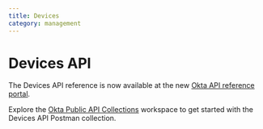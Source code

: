 ```yaml
---
title: Devices
category: management
---
```


# Devices API

The Devices API reference is now available at the new [Okta API reference portal](https://developer.okta.com/docs/api/openapi/okta-management/management/tag/Device/).

Explore the [Okta Public API Collections](https://www.postman.com/okta-eng/workspace/okta-public-api-collections/overview) workspace to get started with the Devices API Postman collection.

<!--

<ApiLifecycle access="ie" />

> **Note:** This feature is only available as a part of Okta Identity Engine. Please [contact support](https://support.okta.com/) for further information.

The Okta Devices API provides a centralized integration platform to fetch and manage device information. Okta administrators can use these APIs to manage workforce identity Device object information.

The Devices API supports the following **Device Operations**:
* Get, Delete Device objects.
* Perform lifecycle transitions on the Device objects.

The Devices API supports the following **Authorization Schemes**:
* SSWS - [API tokens](/docs/reference/core-okta-api/#authentication)
* Bearer - [OAuth 2.0 and OpenID Connect](/docs/concepts/oauth-openid/)

> **Note:** For devices to enroll in Okta and show up in the Devices API, the following actions are required:
> 1. Admins - enable Okta FastPass. See [Enable Okta FastPass](https://help.okta.com/okta_help.htm?type=oie&id=ext-fp-enable)
> 2. End users with existing mobile Okta Verify enrollments - After you upgrade your org to Okta Identity Engine, direct end users with existing Okta Verify enrollments to use [Okta FastPass](https://help.okta.com/okta_help.htm?type=oie&id=csh-fp-main).

> End users with a new enrollment in Okta Verify on an Okta Identity Engine org have a device record created in the device inventory by default.
See [Device Registration](https://help.okta.com/okta_help.htm?type=oie&id=csh-device-registration), [Log in Using Okta Verify](https://help.okta.com/okta_help.htm?type=eu&id=ext-ov-user-overview).

## Get started

Explore the Devices API: [![Run in Postman](https://run.pstmn.io/button.svg)](https://god.postman.co/run-collection/8eeb8dd1bb6e2aa56535?action=collection%2Fimport)

## Device operations

The Devices API has the following Device identity operations:

* [Get Device](#get-device-by-id)
* [List Devices](#list-devices)
* [List all Users for a Device](#list-all-users-for-a-device)
* [Delete Device](#delete-device)

The following Device lifecycle operations:

* [Activate Device](#activate-device)
* [Deactivate Device](#deactivate-device)
* [Suspend Device](#suspend-device)
* [Unsuspend Device](#unsuspend-device)

### Get Device by ID

<ApiOperation method="get" url="/api/v1/devices/${deviceId}" />

Fetches a Device by its `id`. If you don't know the `id`, you can [List Devices](#list-devices).

#### Permitted OAuth 2.0 scopes 
`okta.devices.read`

#### Request path parameters

| Parameter  | Type   | Description                                       |
| ---------- | ------ | ------------------------------------------------- |
| `deviceId` | String | The `id` of [Device](#device-object) object  |

#### Request query parameters

None

#### Request body

None

#### Response body

The requested [Device](#device-object).

#### Usage example

This request fetches a Device object with an `id` value `guo4a5u7JHHhjXrMK0g4`:

##### API token request

```bash
curl -v -X GET \
-H "Accept: application/json" \
-H "Content-Type: application/json" \
-H "Authorization: SSWS ${api_token}" \
"https://${yourOktaDomain}/api/v1/devices/${deviceId}"
```

##### Bearer token request

```bash
curl -v -X GET \
-H "Accept: application/json" \
-H "Content-Type: application/json" \
-H "Authorization: Bearer ${oauth_token}" \
"https://${yourOktaDomain}/api/v1/devices/${deviceId}"
```

##### Bearer token request

```bash
curl -v -X GET \
-H "Accept: application/json" \
-H "Content-Type: application/json" \
-H "Authorization: Bearer ${oauth_token}" \
"https://${yourOktaDomain}/api/v1/devices/guo4a5u7JHHhjXrMK0g4"
```

##### Response

```json
{
    "id": "guo4a5u7JHHhjXrMK0g4",
    "status": "CREATED",
    "created": "2019-10-02T18:03:07.000Z",
    "lastUpdated": "2019-10-02T18:03:07.000Z",
    "profile": {
        "displayName": "Example Device name",
        "platform": "WINDOWS",
        "serialNumber": "XXDDRFCFRGF3M8MD6D",
        "sid": "S-1-11-111",
        "registered":true,
        "secureHardwarePresent":false
    },
    "resourceType": "UDDevice",
    "resourceDisplayName": {
    "value": "Example Device name",
      "sensitive": false
    },
    "resourceAlternateId": null,
    "resourceId": "guo1j774nHEZFHsL10w5",
    "_links": {
        "activate": {
            "href": "https://{yourOktaDomain}/api/v1/devices/guo4a5u7JHHhjXrMK0g4/lifecycle/activate",
            "hints": {
                "allow": [
                    "POST"
                ]
            }
        },
        "self": {
            "href": "https://{yourOktaDomain}/api/v1/devices/guo4a5u7JHHhjXrMK0g4",
            "hints": {
                "allow": [
                    "GET",
                    "PATCH",
                    "PUT"
                ]
            }
        },
        "users": {
            "href": "https://{yourOktaDomain}/api/v1/devices/guo4a5u7JHHhjXrMK0g4/users",
            "hints": {
                "allow": [
                    "GET"
                ]
            }
        }
    }
}
```
##### Error response

An invalid `id` returns a `404 Not Found` status code.

```http
HTTP/1.1 404 Not Found
Content-Type: application/json

{
    "errorCode": "E0000007",
    "errorSummary": "Not found: Resource not found: 123456 (GenericUDObject)",
    "errorLink": "E0000007",
    "errorId": "oaeksGoibBmS9OGYo4vXT7llA",
    "errorCauses": []
}
```

### List Devices

<ApiOperation method="get" url="/api/v1/devices" />

Fetches a list of all Devices that aren't `DELETED` for your org. Responses are paginated with maximum size of 200.

A subset of Devices can be returned that match a supported search criteria using the `search` query parameter.

Searches for devices based on the properties specified in the `search` parameter conforming SCIM filter specifications (case-insensitive). This data is eventually consistent. The API returns different results depending on specified queries in the request. An empty list is returned if no objects match the `search` request.

> **Note:** Listing devices with `search` shouldn't be used as a part of any critical flows—such as authentication or updates—to prevent potential data loss. The `search` results may not reflect the latest information, as this endpoint uses a search index that may not be up to date with recent updates to the object. <br> Don't use search results directly for record updates, as the data might be stale and therefore overwrite newer data, resulting in data loss. <br> Use an `id` lookup for records that you update to ensure your results contain the latest data.

This operation:

* Supports pagination (to a maximum of 200 results).
* Requires [URL encoding](http://en.wikipedia.org/wiki/Percent-encoding). For example, `search=profile.displayName eq "Bob"` is encoded as `search=profile.displayName%20eq%20%22Bob%22`.

Searches include all Device profile properties, and the Device `id`, `status`, and `lastUpdated` properties.

| Search term example                             | Description                                      |
| :---------------------------------------------- | :----------------------------------------------- |
| `status eq "ACTIVE"`                            | Devices that have a `status` of `ACTIVE`         |
| `lastUpdated gt "yyyy-MM-dd'T'HH:mm:ss.SSSZ"`   | Devices last updated after a specific timestamp  |
| `id eq "guo4a5u7JHHhjXrMK0g4"`                  | Devices with a specified `id`                    |
| `profile.displayName eq "Bob"`                  | Devices that have a `displayName` of `Bob`       |
| `profile.platform eq "WINDOWS"`                 | Devices that have an `platform` of `WINDOWS`     |
| `profile.sid sw "S-1" `                         | Devices whose `sid` starts with `S-1`            |

#### Permitted OAuth 2.0 scopes 
`okta.devices.read`

#### Request path parameters

None

#### Request query parameters

| Parameter      | Type   | Description                                                                                                               |
| -------------- | ------ | ------------------------------------------------------------------------------------------------------------------------- |
| `search`       | String | Searches for devices with a supported [filtering](/docs/reference/core-okta-api/#filter) expression for most properties |
| `limit`        | Number | Specifies the number of results returned (maximum `200`)                                                                    |
| `after`        | String | Specifies the pagination cursor for the next page of devices                                                              |
| `expand=user`  | String | Lists associated users for the device in `_embedded` element                                                              |

* If you don't specify a value for `limit`, the maximum (200) is used as a default.
* Treat the `after` cursor as an opaque value and obtain it through the next link relation. See [Pagination](/docs/reference/core-okta-api/#pagination).

#### Request body

None

#### Response body

Array of [Device](#device-object) objects.

#### Usage example (list all Devices)

The following request returns a list of all available devices, without any query parameters.

##### API token request

```bash
curl -v -X GET \
-H "Accept: application/json" \
-H "Content-Type: application/json" \
-H "Authorization: SSWS ${api_token}" \
"https://${yourOktaDomain}/api/v1/devices"
```

##### Bearer token request

```bash
curl -v -X GET \
-H "Accept: application/json" \
-H "Content-Type: application/json" \
-H "Authorization: Bearer ${oauth_token}" \
"https://${yourOktaDomain}/api/v1/devices"
```

##### Response

```json
HTTP/1.1 200 OK
Content-Type: application/json
Link: <https://{yourOktaDomain}/api/v1/devices?limit=200>; rel="self"
Link: <https://{yourOktaDomain}/api/v1/devices?after=guo4a5u7YAHhjXrMN0g4&limit=200>; rel="next"

[
 {
    "id": "guo4a5u7YAHhjXrMK0g4",
    "status": "CREATED",
    "created": "2019-10-02T18:03:07.000Z",
    "lastUpdated": "2019-10-02T18:03:07.000Z",
    "profile": {
        "displayName": "Example Device name 1",
        "platform": "WINDOWS",
        "serialNumber": "XXDDRFCFRGF3M8MD6D",
        "sid": "S-1-11-111",
        "registered":true,
        "secureHardwarePresent":false
    },
    "resourceType": "UDDevice",
    "resourceDisplayName": {
    "value": "Example Device name 1",
      "sensitive": false
    },
    "resourceAlternateId": null,
    "resourceId": "guo4a5u7YAHhjXrMK0g4",
    "_links": {
        "activate": {
            "href": "https://{yourOktaDomain}/api/v1/devices/guo4a5u7YAHhjXrMK0g4/lifecycle/activate",
            "hints": {
                "allow": [
                    "POST"
                ]
            }
        },
        "self": {
            "href": "https://{yourOktaDomain}/api/v1/devices/guo4a5u7YAHhjXrMK0g4",
            "hints": {
                "allow": [
                    "GET",
                    "PATCH",
                    "PUT"
                ]
            }
        },
        "users": {
            "href": "https://{yourOktaDomain}/api/v1/devices/guo4a5u7YAHhjXrMK0g4/users",
            "hints": {
                "allow": [
                    "GET"
                ]
            }
        }
    }
 },
 {
    "id": "guo4a5u7YAHhjXrMN0g4",
    "status": "ACTIVE",
    "created": "2019-10-02T20:03:07.000Z",
    "lastUpdated": "2019-10-02T20:03:07.000Z",
    "profile": {
        "displayName": "Example Device name 2",
        "platform": "WINDOWS",
        "serialNumber": "XXDDRFCFRGFDDD4556",
        "sid": "S-1-22-2222",
        "registered":true,
        "secureHardwarePresent":false
    },
    "resourceType": "UDDevice",
    "resourceDisplayName": {
    "value": "Example Device name 2",
      "sensitive": false
    },
    "resourceAlternateId": null,
    "resourceId": "guo4a5u7YAHhjXrMN0g4",
    "_links": {
        "activate": {
            "href": "https://{yourOktaDomain}/api/v1/devices/guo4a5u7YAHhjXrMN0g4/lifecycle/activate",
            "hints": {
                "allow": [
                    "POST"
                ]
            }
        },
        "self": {
            "href": "https://{yourOktaDomain}/api/v1/devices/guo4a5u7YAHhjXrMN0g4",
            "hints": {
                "allow": [
                    "GET",
                    "PATCH",
                    "PUT"
                ]
            }
        },
        "users": {
            "href": "https://{yourOktaDomain}/api/v1/devices/guo4a5u7YAHhjXrMN0g4/users",
            "hints": {
                "allow": [
                    "GET"
                ]
            }
        }
    }
 }
]
```

#### Usage example (search)

The following request returns a list of all available devices, with search parameters: Devices whose profile `displayName` starts with `Eng-dev` and a `status` value of `ACTIVE`.

##### API token request

```bash
curl -v -X GET \
-H "Accept: application/json" \
-H "Content-Type: application/json" \
-H "Authorization: SSWS ${api_token}" \
"https://${yourOktaDomain}/api/v1/devices?search=profile.displayName+sw+%22Eng-dev%22+and+status+eq+%22ACTIVE%22"
```

##### Bearer token request

```bash
curl -v -X GET \
-H "Accept: application/json" \
-H "Content-Type: application/json" \
-H "Authorization: Bearer ${oauth_token}" \
"https://${yourOktaDomain}/api/v1/devices?search=profile.displayName+sw+%22Eng-dev%22+and+status+eq+%22ACTIVE%22"
```

##### Response

```json
[
  {
      "id": "guo4a5u7JHHhjXrMK0g4",
      "status": "ACTIVE",
      "created": "2019-10-02T18:03:07.000Z",
      "lastUpdated": "2019-10-02T18:03:07.000Z",
      "profile": {
          "displayName": "Eng-dev-macbookpro15",
          "platform": "MACOS",
          "serialNumber": "C02DR3M8MD6D",
          "udid": "36A56558-1793-5B3A-8362-ECBAA14EDD2D",
          "registered":true,
          "secureHardwarePresent":false
      },
      "resourceType": "UDDevice",
      "resourceDisplayName": {
        "value": "Eng-dev-macbookpro15",
        "sensitive": false
      },
      "resourceAlternateId": null,
      "resourceId": "guo4a5u7JHHhjXrMK0g4",
      "_links": {
          "activate": {
              "href": "https://{yourOktaDomain}/api/v1/devices/guo4a5u7JHHhjXrMK0g4/lifecycle/activate",
              "hints": {
                  "allow": [
                      "POST"
                  ]
              }
          },
          "self": {
              "href": "https://{yourOktaDomain}/api/v1/devices/guo4a5u7JHHhjXrMK0g4",
              "hints": {
                  "allow": [
                      "GET",
                      "PATCH",
                      "PUT"
                  ]
              }
          },
          "users": {
              "href": "https://{yourOktaDomain}/api/v1/devices/guo4a5u7JHHhjXrMK0g4/users",
              "hints": {
                  "allow": [
                      "GET"
                  ]
              }
          }
      }
  }
]
```

#### Usage example (expand=user)

The following request returns a list of all available devices and associated users.

##### API token request

```bash
curl -v -X GET \
-H "Accept: application/json" \
-H "Content-Type: application/json" \
-H "Authorization: SSWS ${api_token}" \
"https://${yourOktaDomain}/api/v1/devices?expand=user"
```

##### Bearer token request

```bash
curl -v -X GET \
-H "Accept: application/json" \
-H "Content-Type: application/json" \
-H "Authorization: Bearer ${oauth_token}" \
"https://${yourOktaDomain}/api/v1/devices?expand=user"
```

##### Response

```json
[
   {
      "id":"guo4a5u7JHHhjXrMK0g4",
      "status":"ACTIVE",
      "created":"2019-10-02T18:03:07.000Z",
      "lastUpdated":"2019-10-02T18:03:07.000Z",
      "profile":{
         "displayName":"Eng-dev-macbookpro15",
         "platform":"MACOS",
         "serialNumber":"C02DR3M8MD6D",
         "udid":"36A56558-1793-5B3A-8362-ECBAA14EDD2D",
         "registered":true,
         "secureHardwarePresent":false
      },
      "resourceType": "UDDevice",
      "resourceDisplayName": {
        "value": "Eng-dev-macbookpro15",
        "sensitive": false
      },
      "resourceAlternateId": null,
      "resourceId": "guo4a5u7JHHhjXrMK0g4",
      "_links":{
         "activate":{
            "href":"https://{yourOktaDomain}/api/v1/devices/guo4a5u7JHHhjXrMK0g4/lifecycle/activate",
            "hints":{
               "allow":[
                  "POST"
               ]
            }
         },
         "self":{
            "href":"https://{yourOktaDomain}/api/v1/devices/guo4a5u7JHHhjXrMK0g4",
            "hints":{
               "allow":[
                  "GET",
                  "PATCH",
                  "PUT"
               ]
            }
         },
         "users":{
            "href":"https://{yourOktaDomain}/api/v1/devices/guo4a5u7JHHhjXrMK0g4/users",
            "hints":{
               "allow":[
                  "GET"
               ]
            }
         }
      },
      "_embedded":{
         "users":[
            {
               "managementStatus": "MANAGED",
               "created":"2021-10-01T16:52:41.000Z",
               "user":{
                  "id":"${userId}",
                  "status":"ACTIVE",
                  "created":"2020-08-12T06:46:50.000Z",
                  "activated":"2020-08-12T06:46:50.000Z",
                  "statusChanged":"2021-01-27T21:05:32.000Z",
                  "lastLogin":"2021-10-14T09:04:48.000Z",
                  "lastUpdated":"2021-01-27T21:05:32.000Z",
                  "passwordChanged":"2020-08-12T06:46:50.000Z",
                  "type":{
                     "id":"oty7ut9Uu76oHVUZc0w4"
                  },
                  "profile":{
                     "firstName":"fname",
                     "lastName":"lname",
                     "mobilePhone":null,
                     "secondEmail":null,
                     "login":"email@email.com",
                     "email":"email@email.com"
                  },
                  "credentials":{
                     "password":{

                     },
                     "recovery_question":{
                        "question":"What is the food you least liked as a child?"
                     },
                     "provider":{
                        "type":"OKTA",
                        "name":"OKTA"
                     }
                  },
                  "_links":{
                     "suspend":{
                        "href":"https://{yourOktaDomain}/api/v1/users/${userId}/lifecycle/suspend",
                        "method":"POST"
                     },
                     "schema":{
                        "href":"https://{yourOktaDomain}/api/v1/meta/schemas/user/osc7ut9Uu76oHVUZc0w4"
                     },
                     "resetPassword":{
                        "href":"https://{yourOktaDomain}/api/v1/users/${userId}/lifecycle/reset_password",
                        "method":"POST"
                     },
                     "forgotPassword":{
                        "href":"https://{yourOktaDomain}/api/v1/users/${userId}/credentials/forgot_password",
                        "method":"POST"
                     },
                     "expirePassword":{
                        "href":"https://{yourOktaDomain}/api/v1/users/${userId}/lifecycle/expire_password",
                        "method":"POST"
                     },
                     "changeRecoveryQuestion":{
                        "href":"https://{yourOktaDomain}/api/v1/users/${userId}/credentials/change_recovery_question",
                        "method":"POST"
                     },
                     "self":{
                        "href":"https://{yourOktaDomain}/api/v1/users/${userId}"
                     },
                     "type":{
                        "href":"https://{yourOktaDomain}/api/v1/meta/types/user/oty7ut9Uu76oHVUZc0w4"
                     },
                     "changePassword":{
                        "href":"https://{yourOktaDomain}/api/v1/users/${userId}/credentials/change_password",
                        "method":"POST"
                     },
                     "deactivate":{
                        "href":"https://{yourOktaDomain}/api/v1/users/${userId}/lifecycle/deactivate",
                        "method":"POST"
                     }
                  }
               }
            }
         ]
      }
   }
]
```

### List all Users for a Device

<ApiOperation method="get" url="/api/v1/devices/${deviceId}/users" />

Lists all [Users](/docs/reference/api/users/#user-object) for a Device by `deviceId`

#### Request parameter

| Parameter | Description                                                | ParamType | DataType | Required | Default |
| --------- | ---------------------------------------------------------- | --------- | -------- | -------- | ------- |
| deviceId        | ID of the Device                                          | URL       | String   | TRUE     |         |

#### Response parameters

Array of [Users](/docs/reference/api/users/#user-object)

#### Request example

```bash
curl -v -X GET \
-H "Accept: application/json" \
-H "Content-Type: application/json" \
-H "Authorization: SSWS ${api_token}" \
"https://${yourOktaDomain}/api/v1/devices/${deviceId}/users"
```

#### Response example

```json
[
   {
      "created":"2021-08-20T17:13:35.000Z",
      "managementStatus":"NOT_MANAGED",
      "user":{
         "id":"00u17vh0q8ov8IU881d7",
         "status":"ACTIVE",
         "created":"2021-08-20T16:08:25.000Z",
         "activated":null,
         "statusChanged":"2021-08-20T16:39:41.000Z",
         "lastLogin":"2023-04-18T17:54:12.000Z",
         "lastUpdated":"2021-12-20T18:27:30.000Z",
         "passwordChanged":"2021-12-20T18:27:30.000Z",
         "type":{
            "id":"oty17vh0n2EHVnbYF1d7"
         },
         "profile":{
            "firstName":"Bunk",
            "lastName":"Moreland",
            "mobilePhone":null,
            "secondEmail":null,
            "login":"bunk.moreland@example.com",
            "email":"bunk.moreland@example.com"
         },
         "credentials":{
            "password":{
            },
            "provider":{
               "type":"OKTA",
               "name":"OKTA"
            }
         },
         "_links":{
            "suspend":{
               "href":"https://{yourOktaDomain}/api/v1/users/00u17vh0q8ov8IU881d7/lifecycle/suspend",
               "method":"POST"
            },
            "schema":{
               "href":"https://{yourOktaDomain}/api/v1/meta/schemas/user/osc17vh0n2EHVnbYF1d7"
            },
            "resetPassword":{
               "href":"https://{yourOktaDomain}/api/v1/users/00u17vh0q8ov8IU881d7/lifecycle/reset_password",
               "method":"POST"
            },
            "forgotPassword":{
               "href":"https://{yourOktaDomain}/api/v1/users/00u17vh0q8ov8IU881d7/credentials/forgot_password",
               "method":"POST"
            },
            "expirePassword":{
               "href":"https://{yourOktaDomain}/api/v1/users/00u17vh0q8ov8IU881d7/lifecycle/expire_password",
               "method":"POST"
            },
            "changeRecoveryQuestion":{
               "href":"https://{yourOktaDomain}/api/v1/users/00u17vh0q8ov8IU881d7/credentials/change_recovery_question",
               "method":"POST"
            },
            "self":{
               "href":"https://{yourOktaDomain}/api/v1/users/00u17vh0q8ov8IU881d7"
            },
            "resetFactors":{
               "href":"https://{yourOktaDomain}/api/v1/users/00u17vh0q8ov8IU881d7/lifecycle/reset_factors",
               "method":"POST"
            },
            "type":{
               "href":"https://{yourOktaDomain}/api/v1/meta/types/user/oty17vh0n2EHVnbYF1d7"
            },
            "changePassword":{
               "href":"https://{yourOktaDomain}/api/v1/users/00u17vh0q8ov8IU881d7/credentials/change_password",
               "method":"POST"
            },
            "deactivate":{
               "href":"https://{yourOktaDomain}/api/v1/users/00u17vh0q8ov8IU881d7/lifecycle/deactivate",
               "method":"POST"
            }
         }
      }
   }
]
```

### Delete Device

<ApiOperation method="delete" url="/api/v1/devices/${deviceId}" />

Permanently deletes a Device that is in `DEACTIVATED` status. The Device can be transitioned to `DEACTIVATED` status using the [deactivate](#deactivate-device) API.

This deletion is destructive and deletes all the profile data related to the device. Once deleted, device data can't be recovered. A Device that isn't in a `DEACTIVATED` state raises an error if a delete operation is attempted.

#### Permitted OAuth 2.0 scopes
`okta.devices.manage`

#### Request path parameters

| Parameter   | Type   | Description                                                             |
| ----------- | ------ | ----------------------------------------------------------------------- |
| `deviceId`  | String | The `id` of [Device](#device-object) object                              |

#### Request query parameters

None

#### Request body

None

#### Response body

```http
HTTP/1.1 204 No Content
```

#### Usage example

##### API token request

```bash
curl -v -X DELETE \
-H "Authorization: SSWS ${api_token}" "https://${yourOktaDomain}/api/v1/devices/${deviceId}"
```

##### Bearer token request

```bash
curl -v -X DELETE \
-H "Authorization: Bearer ${oauth_token}" "https://${yourOktaDomain}/api/v1/devices/${deviceId}"
```

##### Response

```http
HTTP/1.1 204 No Content
Content-Type: application/json
```

##### Error response

Passing an invalid `id` returns a `404 Not Found` status code with the error code `E0000007`.

## Lifecycle operations

Device lifecycle is defined as transitions of the [Device Status](#device-status) by the associated operations. The Device object follows a predefined lifecycle transition flow. Device lifecycle operations are idempotent. These are synchronous calls.

* [Activate Device](#activate-device)       
* [Deactivate Device](#deactivate-device)  
* [Suspend Device](#suspend-device)       
* [Unsuspend Device](#unsuspend-device)   

### Activate Device

<ApiOperation method="post" url="/api/v1/devices/${deviceId}/lifecycle/activate" />

Sets a Device's `status` to `ACTIVE`.

Activated devices can be used to create and delete Device User links.

#### Permitted OAuth 2.0 scopes 
`okta.devices.manage`

#### Request path parameters

| Parameter   | Type   | Description                                                             |
| ----------- | ------ | ----------------------------------------------------------------------- |
| `deviceId`  | String | The `id` of [Device](#device-object) object                              |

#### Request query parameters

None

#### Request body

None

#### Response body

None

#### Usage example

##### API token request

```bash
curl -v -X POST \
-H "Accept: application/json" \
-H "Content-Type: application/json" \
-H "Authorization: SSWS ${api_token}" \
"https://${yourOktaDomain}/api/v1/devices/${deviceId}/lifecycle/activate"
```

##### Bearer token request

```bash
curl -v -X POST \
-H "Accept: application/json" \
-H "Content-Type: application/json" \
-H "Authorization: Bearer ${oauth_token}" \
"https://${yourOktaDomain}/api/v1/devices/${deviceId}/lifecycle/activate"
```

##### Response

```http
HTTP/1.1 204 No Content
Content-Type: application/json
```

#### Error responses

* Passing an invalid `id` returns a `404 Not Found` status code with the error code `E0000007`.
* Passing an `id` that isn't in the `CREATED` or `DEACTIVATED` status returns a `400 Bad Request` status code with the error code `E0000001`.

### Deactivate Device

<ApiOperation method="post" url="/api/v1/devices/${deviceId}/lifecycle/deactivate" />

Sets a Device's `status` to `DEACTIVATED`. Deactivation causes a Device to lose all Device User links. A Device should be in `DEACTIVATED` status before it can be [deleted](#delete-device).

> **Important**: 
> 1. Deactivating a Device is a **destructive** operation for device factors and client certificates.
> 2. Device deactivation renders associated assets&mdash;such as device factors and management certificates&mdash;unusable. Device re-enrollment through Okta Verify allows end users to set up new
factors on the device.
> 3. Deletion of the device after deactivation also deletes the device record from Okta. Re-enrollment of Okta Verify creates a device record.


#### Permitted OAuth 2.0 scopes 
`okta.devices.manage`

#### Request path parameters

| Parameter   | Type   | Description                                                             |
| ----------- | ------ | ----------------------------------------------------------------------- |
| `deviceId`  | String | The unique identifier for the [Device](#device-object) object                              |

#### Request query parameters

None

#### Request body

None

#### Response body

None

#### Usage example

##### API token request

```bash
curl -v -X POST \
-H "Accept: application/json" \
-H "Content-Type: application/json" \
-H "Authorization: SSWS ${api_token}" \
"https://${yourOktaDomain}/api/v1/devices/${deviceId}/lifecycle/deactivate"
```

##### Bearer token request

```bash
curl -v -X POST \
-H "Accept: application/json" \
-H "Content-Type: application/json" \
-H "Authorization: Bearer ${oauth_token}" \
"https://${yourOktaDomain}/api/v1/devices/${deviceId}/lifecycle/deactivate"
```

##### Response

```http
HTTP/1.1 204 No Content
Content-Type: application/json
```

#### Error responses

* Passing an invalid `id` returns a `404 Not Found` status code with the error code `E0000007`.
* Passing an `id` that isn't in the `ACTIVE` or `SUSPENDED` status returns a `400 Bad Request` status code with the error code `E0000001`.

### Suspend Device

<ApiOperation method="post" url="/api/v1/devices/${deviceId}/lifecycle/suspend" />

Sets a Device's `status` to `SUSPENDED`.

A device in `ACTIVE` status can transition to `SUSPENDED`. This status is meant to be temporary and hence not destructive in nature.

Suspended devices:

* Can be used to create and delete device user links.
* Can only be [unsuspended](#unsuspend-device) or [deactivated](#deactivate-device).


#### Permitted OAuth 2.0 scopes 
`okta.devices.manage`

#### Request path parameters

| Parameter   | Type   | Description                                                             |
| ----------- | ------ | ----------------------------------------------------------------------- |
| `deviceId`  | String | The unique identifier for the [Device](#device-object) object                              |

#### Request query parameters

None

#### Request body

None

#### Response body

None

#### Usage example

##### API token request

```bash
curl -v -X POST \
-H "Accept: application/json" \
-H "Content-Type: application/json" \
-H "Authorization: SSWS ${api_token}" \
"https://${yourOktaDomain}/api/v1/devices/${deviceId}/lifecycle/suspend"
```

##### Bearer token request

```bash
curl -v -X POST \
-H "Accept: application/json" \
-H "Content-Type: application/json" \
-H "Authorization: Bearer ${oauth_token}" \
"https://${yourOktaDomain}/api/v1/devices/${deviceId}/lifecycle/suspend"
```


##### Response

```http
HTTP/1.1 204 No Content
Content-Type: application/json
```

###### Error response

* Passing an invalid `id` returns a `404 Not Found` status code with the error code `E0000007`.
* Passing an `id` that isn't in the `ACTIVE` status returns a `400 Bad Request` status code with the error code `E0000001`.

### Unsuspend Device

<ApiOperation method="post" url="/api/v1/devices/${deviceId}/lifecycle/unsuspend" />

Unsuspends a Device and by returning its `status` value to `ACTIVE`.

This operation can only be performed on a Device that is in `SUSPENDED` status.

#### Permitted OAuth 2.0 scopes 
`okta.devices.manage`

#### Request path parameters

| Parameter   | Type   | Description                                                             |
| ----------- | ------ | ----------------------------------------------------------------------- |
| `deviceId`  | String | The unique identifier for the [Device](#device-object) object                              |

#### Request query parameters

None

#### Request body

None

#### Response body

None

#### Usage example

##### API token request

```bash
curl -v -X POST \
-H "Accept: application/json" \
-H "Content-Type: application/json" \
-H "Authorization: SSWS ${api_token}" \
"https://${yourOktaDomain}/api/v1/devices/${deviceId}/lifecycle/unsuspend"
```

##### Bearer token request

```bash
curl -v -X POST \
-H "Accept: application/json" \
-H "Content-Type: application/json" \
-H "Authorization: Bearer ${oauth_token}" \
"https://${yourOktaDomain}/api/v1/devices/${deviceId}/lifecycle/unsuspend"
```

##### Response

```http
HTTP/1.1 204 No Content
Content-Type: application/json
```

###### Error response

* Passing an invalid `id` returns a `404 Not Found` status code with the error code `E0000007`.
* Passing an `id` that isn't in the `SUSPENDED` status returns a `400 Bad Request` status code with the error code `E0000001`.

## Devices API objects

### Device object

#### Device properties

The device model defines several read-only properties:

| Property                | Type                                      | Description                                                                                          |
| :---------------------- | :---------------------------------------- | :----------------------------------------------------------------------------------------------------|
| `_links`                | [Link](#devices-object-link-attributes)   | Allowed operations for the device                                                                    |
| `created`               | String                                    | Timestamp when device was created                                                                    |
| `id`                    | String                                    | Unique key for device                                                                                |
| `lastUpdated`           | String                                    | Timestamp when device was last updated                                                               |
| `profile`               | [Profile Object](#device-profile-object)  | Device profile properties                                                                            |
| `status`                | String                                    | Current [status](#device-status) of device. One of `CREATED`, `ACTIVE`, `SUSPENDED` or `DEACTIVATED` |

#### Device example

```json
{
   "id":"guo8jx5vVoxfvJeLb0w4",
   "status":"ACTIVE",
   "created":"2020-11-03T21:47:01.000Z",
   "lastUpdated":"2020-11-03T23:46:27.000Z",
   "profile":{
      "displayName":"DESKTOP-EHAD3IE",
      "platform":"WINDOWS",
      "manufacturer":"International Corp",
      "model":"VMware7,1",
      "osVersion":"10.0.18362",
      "serialNumber":"56 4d 4f 95 74 c5 d3 e7-fc 3a 57 9c c2 f8 5d ce",
      "udid":"954F4D56-C574-E7D3-FC3A-579CC2F85DCE",
      "sid":"S-1-5-21-3992267483-1860856704-2413701314-500",
      "registered":true,
      "secureHardwarePresent":false
   },
   "resourceId":"guo8jx5vVoxfvJeLb0w4",
   "resourceDisplayName":{
      "value":"DESKTOP-EHAD3IE",
      "sensitive":false
   },
   "resourceType":"UDDevice",
   "resourceAlternateId":null,
   "_links":{
      "suspend":{
         "href":"https://{yourOktaDomain}/api/v1/devices/guo8jx5vVoxfvJeLb0w4/lifecycle/suspend",
         "hints":{
            "allow":[
               "POST"
            ]
         }
      },
      "self":{
         "href":"https://{yourOktaDomain}/api/v1/devices/guo8jx5vVoxfvJeLb0w4",
         "hints":{
            "allow":[
               "GET",
               "PATCH",
               "PUT"
            ]
         }
      },
      "users":{
         "href":"https://{yourOktaDomain}/api/v1/devices/guo8jx5vVoxfvJeLb0w4/users",
         "hints":{
            "allow":[
               "GET"
            ]
         }
      },
      "deactivate":{
         "href":"https://{yourOktaDomain}/api/v1/devices/guo8jx5vVoxfvJeLb0w4/lifecycle/deactivate",
         "hints":{
            "allow":[
               "POST"
            ]
         }
      }
   }
}
```

### Device Status

> More details on [Device Lifecycle](https://help.okta.com/okta_help.htm?type=oie&id=ext-devices-lifecycle)

The following diagram shows the state object for a Device:

<div class="three-quarter">

![Device lifecycle flow](/img/devices-api/okta-device-status.png)

</div>

> **Note:**
>
> * Okta Verify enrollment results in a device being created in the device inventory. The newly created device has an `ACTIVE` status.
> * Device deactivation renders associated assets&mdash;such as device factors and management certificates&mdash;unusable. The Device re-enrollment/add account flow through Okta Verify allows end users to set up new factors (sign-in methods) on the device.
> * Deletion of the device after deactivation also deletes the device record from Okta. Re-enrollment of Okta Verify creates a device record.

### Device profile object

#### Device profile properties

| Property           | Type       | Description                                                                                   |
| :----------------- | :--------- | :---------------------------------------------------------------------------------------------|
| `displayName`      | String     | The display name of the device (from 1 through 255 characters)                                           |
| `platform`         | String     | OS platform of the device. Possible values: `MACOS`, `WINDOWS`, `ANDROID`, `IOS`.              |
| `registered`       | Boolean    | Indicates if the device is registered at Okta                                               |
| `imei`             | String     | (Optional) International Mobile Equipment Identity of the device (from 15 through 17 numeric characters)  |
| `manufacturer`     | String     | (Optional) Name of the manufacturer of the device (from 0 through 127 characters)                         |
| `meid`             | String     | (Optional) Mobile equipment identifier of the device (14 characters)                         |
| `model`            | String     | (Optional) Model of the device (127 characters)                                              |
| `osVersion`        | String     | (Optional) Version of the device OS (127 characters)                                         |
| `serialNumber`     | String     | (Optional) Serial number of the device (127 characters)                                      |
| `sid`              | String     | (Optional) Windows Security identifier of the device (256 characters)                        |
| `udid`             | String     | (Optional) macOS Unique Device identifier (47 characters)                      |
| `tpmPublicKeyHash` | String     | (Optional) Windows Trusted Platform Module hash value                                        |
| `secureHardwarePresent` | Boolean    | (Optional) Indicates if the device contains a secure hardware functionality            |

#### Device profile example

```json
{
    "profile": {
        "displayName": "Bob - New Device",
        "platform": "MACOS",
        "manufacturer": "Apple Inc.",
        "model": "Macbook Pro 15",
        "osVersion": "10.14.6",
        "serialNumber": "C02VW333HTDF",
        "imei": null,
        "meid": null,
        "udid": "36A56558-1793-5B3A-8362-ECBAA14EDD2D",
        "sid": null,
        "tpmPublicKeyHash":null,
        "registered":true,
        "secureHardwarePresent":false
    }
}
```

#### Device object link attributes

For a Device result, the `_links` parameter contains a full set of operations available for that device. The `hints` parameter provides information on allowed HTTP verbs for the `href`.

Here are some links that may be available on a Device, as determined by its status:

| Link relation type       | Description                                                                                                           |
| :----------------------- | :-------------------------------------------------------------------------------------------------------------------- |
| `self`                   | A self-referential link to this device                                                                                |
| `activate`               | Lifecycle action to [activate the device](#activate-device)                                                           |
| `deactivate`             | Lifecycle action to [deactivate the device](#deactivate-device)                                                       |
| `suspend`                | Lifecycle action to [suspend the device](#suspend-device)                                                             |
| `unsuspend`              | Lifecycle action to [unsuspend the device](#unsuspend-device)                                                         |

For example, a device with a `CREATED` status has the following `_links`:

```json
"_links": {
        "activate": {
            "href": "https://{yourOktaDomain}/api/v1/devices/guo4a5u7JHHhjXrMK0g4/lifecycle/activate",
            "hints": {
                "allow": [
                    "POST"
                ]
            }
        },
        "self": {
            "href": "https://{yourOktaDomain}/api/v1/devices/guo4a5u7JHHhjXrMK0g4",
            "hints": {
                "allow": [
                    "GET",
                    "PATCH",
                    "PUT"
                ]
            }
        },
        "users": {
            "href": "https://{yourOktaDomain}/api/v1/devices/guo4a5u7JHHhjXrMK0g4/users",
            "hints": {
                "allow": [
                    "GET"
                ]
            }
        }
    }
```
-->
